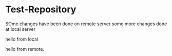 # Test-Repository
SOme changes have been done on remote server
some more changes done at local server

hello from local

hello from remote.

